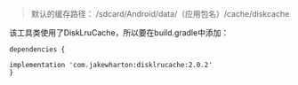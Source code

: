 


> 默认的缓存路径： /sdcard/Android/data/（应用包名）/cache/diskcache

该工具类使用了DiskLruCache，所以要在build.gradle中添加：

```
dependencies {

implementation 'com.jakewharton:disklrucache:2.0.2'
}
```